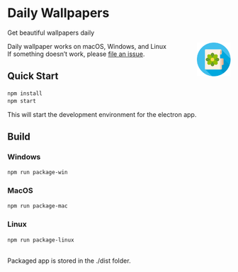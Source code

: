 # Daily Wallpapers
Get beautiful wallpapers daily

<img alt="Logo" align="right" src="https://github.com/kavishjadon/daily-wallpapers/blob/master/src/assets/icons/png/icon.png?raw=true" width="15%" />

Daily wallpaper works on macOS, Windows, and Linux <br>
If something doesn’t work, please [file an issue](https://github.com/kavishjadon/daily-wallpapers/issues/new).<br>

## Quick Start

```sh
npm install
npm start
```
This will start the development environment for the electron app.

## Build 

### Windows
```sh
npm run package-win
```

### MacOS
```sh
npm run package-mac
```

### Linux
```sh
npm run package-linux
```
<br>
Packaged app is stored in the ./dist folder.
